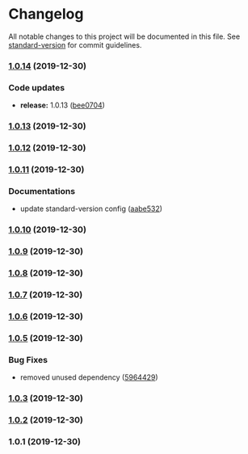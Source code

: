 # Changelog

All notable changes to this project will be documented in this file. See [standard-version](https://github.com/conventional-changelog/standard-version) for commit guidelines.

### [1.0.14](https://github.com/manablox/manablox-cli/compare/v1.0.13...v1.0.14) (2019-12-30)


### Code updates

* **release:** 1.0.13 ([bee0704](https://github.com/manablox/manablox-cli/commit/bee07048721692ae7f498b7c89d71f3b36bd8a75))

### [1.0.13](https://github.com/manablox/manablox-cli/compare/v1.0.12...v1.0.13) (2019-12-30)

### [1.0.12](https://github.com/manablox/manablox-cli/compare/v1.0.11...v1.0.12) (2019-12-30)

### [1.0.11](https://github.com/manablox/manablox-cli/compare/v1.0.10...v1.0.11) (2019-12-30)


### Documentations

* update standard-version config ([aabe532](https://github.com/manablox/manablox-cli/commit/aabe5329f6d32fbb9a90ed6bdead72951ec582ea))

### [1.0.10](https://github.com/manablox/manablox-cli/compare/v1.0.9...v1.0.10) (2019-12-30)

### [1.0.9](https://github.com/manablox/manablox-cli/compare/v1.0.8...v1.0.9) (2019-12-30)

### [1.0.8](https://github.com/manablox/manablox-cli/compare/v1.0.7...v1.0.8) (2019-12-30)

### [1.0.7](https://github.com/manablox/manablox-cli/compare/v1.0.6...v1.0.7) (2019-12-30)

### [1.0.6](https://github.com/manablox/manablox-cli/compare/v1.0.5...v1.0.6) (2019-12-30)

### [1.0.5](https://github.com/manablox/manablox-cli/compare/v1.0.4...v1.0.5) (2019-12-30)


### Bug Fixes

* removed unused dependency ([5964429](https://github.com/manablox/manablox-cli/commit/5964429b7cf2550f7c83dd10e2da0561eb749dea))

### [1.0.3](https://github.com/manablox/manablox-cli/compare/v1.0.2...v1.0.3) (2019-12-30)

### [1.0.2](https://github.com/manablox/manablox-cli/compare/v1.0.1...v1.0.2) (2019-12-30)

### 1.0.1 (2019-12-30)
